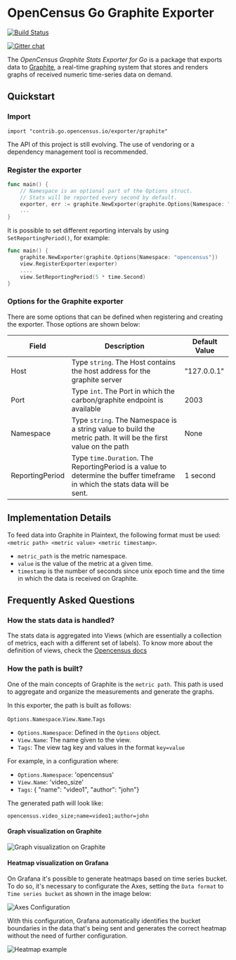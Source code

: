 # OpenCensus Go Graphite Exporter
[![Build Status][travis-image]][travis-url]

[travis-image]: https://travis-ci.org/census-ecosystem/opencensus-go-exporter-graphite.svg?branch=master
[travis-url]: https://travis-ci.org/census-ecosystem/opencensus-go-exporter-graphite
[![Gitter chat][gitter-image]][gitter-url]

The _OpenCensus Graphite Stats Exporter for Go_ is a package that
exports data to [Graphite](https://graphiteapp.org/), a real-time graphing system that stores and renders graphs of received numeric time-series data on demand.

## Quickstart

### Import

```
import "contrib.go.opencensus.io/exporter/graphite"
```

The API of this project is still evolving.
The use of vendoring or a dependency management tool is recommended.

### Register the exporter

```go
func main() {
    // Namespace is an optional part of the Options struct.
    // Stats will be reported every second by default.
    exporter, err := graphite.NewExporter(graphite.Options{Namespace: "opencensus"})
    ...
}
```

It is possible to set different reporting intervals by using `SetReportingPeriod()`, for example:

```go
func main() {
    graphite.NewExporter(graphite.Options{Namespace: "opencensus"})
    view.RegisterExporter(exporter)
    ....
    view.SetReportingPeriod(5 * time.Second)
}
```

### Options for the Graphite exporter

There are some options that can be defined when registering and creating the exporter. Those options are shown below:

| Field | Description | Default Value |
| ------ | ------ | ------ |
| Host | Type `string`. The Host contains the host address for the graphite server | "127.0.0.1" |
| Port | Type `int`. The Port in which the carbon/graphite endpoint is available | 2003
| Namespace | Type `string`. The Namespace is a string value to build the metric path. It will be the first value on the path | None |
| ReportingPeriod | Type `time.Duration`. The ReportingPeriod is a value to determine the buffer timeframe in which the stats data will be sent. | 1 second |


## Implementation Details

To feed data into Graphite in Plaintext, the following format must be used: `<metric path> <metric value> <metric timestamp>`.

  - `metric_path` is the metric namespace.
  - `value` is the value of the metric at a given time.
  - `timestamp` is the number of seconds since unix epoch time and the time in which the data is received on Graphite.

## Frequently Asked Questions

### How the stats data is handled?

The stats data is aggregated into Views (which are essentially a collection of metrics, each with a different set of labels). To know more about the definition of views, check the [Opencensus docs](https://github.com/census-instrumentation/opencensus-specs/blob/master/stats/Export.md)

### How the path is built?

One of the main concepts of Graphite is the `metric path`. This path is used to aggregate and organize the measurements and generate the graphs.

In this exporter, the path is built as follows:

`Options.Namespace`.`View.Name`.`Tags`

  - `Options.Namespace`: Defined in the `Options` object.
  - `View.Name`: The name given to the view.
  - `Tags`: The view tag key and values in the format `key=value`


For example, in a configuration where:

  - `Options.Namespace`: 'opencensus'
  - `View.Name`: 'video_size'
  - `Tags`: { "name": "video1", "author": "john"}

The generated path will look like:

`opencensus.video_size;name=video1;author=john`

#### Graph visualization on Graphite
![Graph visualization on Graphite](https://i.imgur.com/A4AExV8.png)

#### Heatmap visualization on Grafana

On Grafana it's possible to generate heatmaps based on time series bucket. To do so, it's necessary to configurate the Axes, setting the `Data format` to `Time series bucket` as shown in the image below:

![Axes Configuration](https://i.imgur.com/nAMAMz7.png)

With this configuration, Grafana automatically identifies the bucket boundaries in the data that's being sent and generates the correct heatmap without the need of further configuration.

![Heatmap example](https://i.imgur.com/umU1gsZ.png)

[gitter-image]: https://badges.gitter.im/census-instrumentation/lobby.svg
[gitter-url]: https://gitter.im/census-instrumentation/lobby?utm_source=badge&utm_medium=badge&utm_campaign=pr-badge&utm_content=badge
